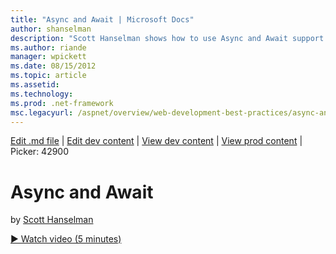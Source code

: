 ```yaml
---
title: "Async and Await | Microsoft Docs"
author: shanselman
description: "Scott Hanselman shows how to use Async and Await support in ASP.NET 4.5."
ms.author: riande
manager: wpickett
ms.date: 08/15/2012
ms.topic: article
ms.assetid: 
ms.technology: 
ms.prod: .net-framework
msc.legacyurl: /aspnet/overview/web-development-best-practices/async-and-await
---
```

[Edit .md file](C:\Projects\msc\dev\Msc.Www\Web.ASP\App_Data\github\aspnet\overview\web-development-best-practices\async-and-await.md) | [Edit dev content](http://www.aspdev.net/umbraco#/content/content/edit/42899) | [View dev content](http://docs.aspdev.net/tutorials/aspnet/overview/web-development-best-practices/async-and-await.html) | [View prod content](http://www.asp.net/aspnet/overview/web-development-best-practices/async-and-await) | Picker: 42900

Async and Await
====================
by [Scott Hanselman](https://github.com/shanselman)

[&#9654; Watch video (5 minutes)](https://channel9.msdn.com/Blogs/ASP-NET-Site-Videos/async-and-await)